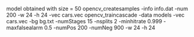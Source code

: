 model obtained with
size = 50
opencv_createsamples -info info.dat -num 200 -w 24 -h 24 -vec cars.vec
opencv_traincascade -data models -vec cars.vec -bg bg.txt -numStages 15 -nsplits 2 -minhitrate 0.999 -maxfalsealarm 0.5 -numPos 200 -numNeg 900 -w 24 -h 24